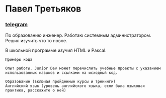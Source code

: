 
   # Павел Третьяков
   ### [telegram](https://t.me/user8)

 По образованию инженер. Работаю системным администратором. Решил изучить что то новое.   
    
 В школьной программе изучил HTML и Pascal.
   

    Примеры кода

    Опыт работы. Junior Dev может перечислить учебные проекты с указанием использованных навыков и ссылками на исходный код.

    Образование (включая пройденные курсы и тренинги)
    Английский язык (уровень английского языка, если была языковая практика, расскажите о ней)
